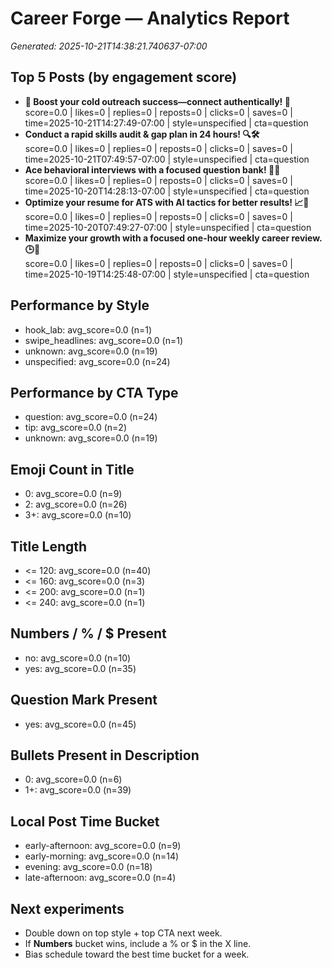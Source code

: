 # Career Forge — Analytics Report

_Generated: 2025-10-21T14:38:21.740637-07:00_

## Top 5 Posts (by engagement score)

- **💼 Boost your cold outreach success—connect authentically! 🚀**  
  score=0.0 | likes=0 | replies=0 | reposts=0 | clicks=0 | saves=0 | time=2025-10-21T14:27:49-07:00 | style=unspecified | cta=question
- **Conduct a rapid skills audit & gap plan in 24 hours! 🔍🛠️**  
  score=0.0 | likes=0 | replies=0 | reposts=0 | clicks=0 | saves=0 | time=2025-10-21T07:49:57-07:00 | style=unspecified | cta=question
- **Ace behavioral interviews with a focused question bank! 🧠💼**  
  score=0.0 | likes=0 | replies=0 | reposts=0 | clicks=0 | saves=0 | time=2025-10-20T14:28:13-07:00 | style=unspecified | cta=question
- **Optimize your resume for ATS with AI tactics for better results! 📈🤖**  
  score=0.0 | likes=0 | replies=0 | reposts=0 | clicks=0 | saves=0 | time=2025-10-20T07:49:27-07:00 | style=unspecified | cta=question
- **Maximize your growth with a focused one-hour weekly career review. 🕒💼**  
  score=0.0 | likes=0 | replies=0 | reposts=0 | clicks=0 | saves=0 | time=2025-10-19T14:25:48-07:00 | style=unspecified | cta=question

## Performance by Style

- hook_lab: avg_score=0.0 (n=1)
- swipe_headlines: avg_score=0.0 (n=1)
- unknown: avg_score=0.0 (n=19)
- unspecified: avg_score=0.0 (n=24)

## Performance by CTA Type

- question: avg_score=0.0 (n=24)
- tip: avg_score=0.0 (n=2)
- unknown: avg_score=0.0 (n=19)

## Emoji Count in Title

- 0: avg_score=0.0 (n=9)
- 2: avg_score=0.0 (n=26)
- 3+: avg_score=0.0 (n=10)

## Title Length

- <= 120: avg_score=0.0 (n=40)
- <= 160: avg_score=0.0 (n=3)
- <= 200: avg_score=0.0 (n=1)
- <= 240: avg_score=0.0 (n=1)

## Numbers / % / $ Present

- no: avg_score=0.0 (n=10)
- yes: avg_score=0.0 (n=35)

## Question Mark Present

- yes: avg_score=0.0 (n=45)

## Bullets Present in Description

- 0: avg_score=0.0 (n=6)
- 1+: avg_score=0.0 (n=39)

## Local Post Time Bucket

- early-afternoon: avg_score=0.0 (n=9)
- early-morning: avg_score=0.0 (n=14)
- evening: avg_score=0.0 (n=18)
- late-afternoon: avg_score=0.0 (n=4)

## Next experiments

- Double down on top style + top CTA next week.
- If **Numbers** bucket wins, include a % or $ in the X line.
- Bias schedule toward the best time bucket for a week.